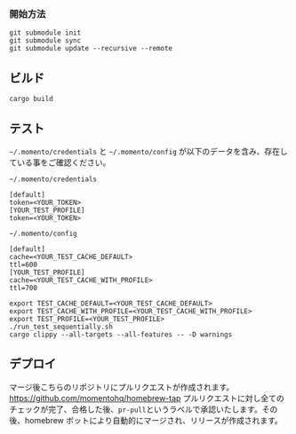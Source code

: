### 開始方法

```
git submodule init
git submodule sync
git submodule update --recursive --remote
```

## ビルド

```
cargo build
```

## テスト

`~/.momento/credentials` と `~/.momento/config` が以下のデータを含み、存在している事をご確認ください。

`~/.momento/credentials`

```
[default]
token=<YOUR_TOKEN>
[YOUR_TEST_PROFILE]
token=<YOUR_TOKEN>
```

`~/.momento/config`

```
[default]
cache=<YOUR_TEST_CACHE_DEFAULT>
ttl=600
[YOUR_TEST_PROFILE]
cache=<YOUR_TEST_CACHE_WITH_PROFILE>
ttl=700
```

```
export TEST_CACHE_DEFAULT=<YOUR_TEST_CACHE_DEFAULT>
export TEST_CACHE_WITH_PROFILE=<YOUR_TEST_CACHE_WITH_PROFILE>
export TEST_PROFILE=<YOUR_TEST_PROFILE>
./run_test_sequentially.sh
cargo clippy --all-targets --all-features -- -D warnings
```

## デプロイ

マージ後こちらのリポジトリにプルリクエストが作成されます。https://github.com/momentohq/homebrew-tap
プルリクエストに対し全てのチェックが完了、合格した後、`pr-pull`というラベルで承認いたします。その後、homebrew ボットにより自動的にマージされ、リリースが作成されます。
